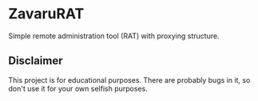 # ZavaruRAT

Simple remote administration tool (RAT) with proxying structure.

## Disclaimer

This project is for educational purposes. There are probably bugs in it, so don't use it for your own selfish purposes.
